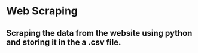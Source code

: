 # Web Scraping
## Scraping the data from the website using python and storing it in the a .csv file.
